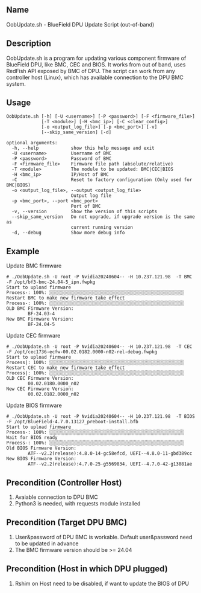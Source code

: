 ## Name

 OobUpdate.sh - BlueField DPU Update Script (out-of-band)

## Description

OobUpdate.sh is a program for updating various component firmware of BlueField DPU, like BMC, CEC and BIOS. It works from out of band, uses RedFish API exposed by BMC of DPU. The script can work from any controller host (Linux), which has available connection to the DPU BMC system.

## Usage

    OobUpdate.sh [-h] [-U <username>] [-P <password>] [-F <firmware_file>]
                 [-T <module>] [-H <bmc_ip>] [-C <clear_config>]
                 [-o <output_log_file>] [-p <bmc_port>] [-v]
                 [--skip_same_version] [-d]

    optional arguments:
      -h, --help            show this help message and exit
      -U <username>         Username of BMC
      -P <password>         Password of BMC
      -F <firmware_file>    Firmware file path (absolute/relative)
      -T <module>           The module to be updated: BMC|CEC|BIOS
      -H <bmc_ip>           IP/Host of BMC
      -C                    Reset to factory configuration (Only used for BMC|BIOS)
      -o <output_log_file>, --output <output_log_file>
                            Output log file
      -p <bmc_port>, --port <bmc_port>
                            Port of BMC
      -v, --version         Show the version of this scripts
      --skip_same_version   Do not upgrade, if upgrade version is the same as
                            current running version
      -d, --debug           Show more debug info

## Example
Update BMC firmware

    # ./OobUpdate.sh -U root -P Nvidia20240604-- -H 10.237.121.98  -T BMC -F /opt/bf3-bmc-24.04-5_ipn.fwpkg
    Start to upload firmware
    Process-: 100%: ░░░░░░░░░░░░░░░░░░░░░░░░░░░░░░░░░░░░░░░░░░░░░░░░░░
    Restart BMC to make new firmware take effect
    Process-: 100%: ░░░░░░░░░░░░░░░░░░░░░░░░░░░░░░░░░░░░░░░░░░░░░░░░░░
    OLD BMC Firmware Version:
            BF-24.03-4
    New BMC Firmware Version:
            BF-24.04-5

Update CEC firmware

    # ./OobUpdate.sh -U root -P Nvidia20240604-- -H 10.237.121.98  -T CEC -F /opt/cec1736-ecfw-00.02.0182.0000-n02-rel-debug.fwpkg
    Start to upload firmware
    Process|: 100%: ░░░░░░░░░░░░░░░░░░░░░░░░░░░░░░░░░░░░░░░░░░░░░░░░░░
    Restart CEC to make new firmware take effect
    Process|: 100%: ░░░░░░░░░░░░░░░░░░░░░░░░░░░░░░░░░░░░░░░░░░░░░░░░░░
    OLD CEC Firmware Version:
            00.02.0180.0000_n02
    New CEC Firmware Version:
            00.02.0182.0000_n02

Update BIOS firmware

    # ./OobUpdate.sh -U root -P Nvidia20240604-- -H 10.237.121.98  -T BIOS -F /opt/BlueField-4.7.0.13127_preboot-install.bfb
    Start to upload firmware
    Process-: 100%: ░░░░░░░░░░░░░░░░░░░░░░░░░░░░░░░░░░░░░░░░░░░░░░░░░░
    Wait for BIOS ready
    Process-: 100%: ░░░░░░░░░░░░░░░░░░░░░░░░░░░░░░░░░░░░░░░░░░░░░░░░░░
    Old BIOS Firmware Version:
            ATF--v2.2(release):4.8.0-14-gc58efcd, UEFI--4.8.0-11-gbd389cc
    New BIOS Firmware Version:
            ATF--v2.2(release):4.7.0-25-g5569834, UEFI--4.7.0-42-g13081ae


## Precondition (Controller Host)
1. Avaiable connection to DPU BMC
2. Python3 is needed, with requests module installed


## Precondition (Target DPU BMC)
1. User&password of DPU BMC is workable. Default user&password need to be updated in advance
2. The BMC firmware version should be >= 24.04

## Precondition (Host in which DPU plugged)
1. Rshim on Host need to be disabled, if want to update the BIOS of DPU